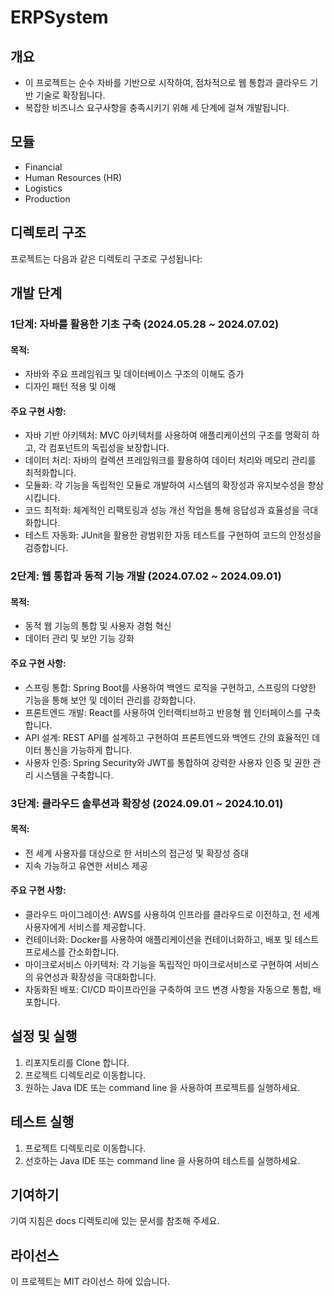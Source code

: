# ERPSystem


## 개요
- 이 프로젝트는 순수 자바를 기반으로 시작하여, 점차적으로 웹 통합과 클라우드 기반 기술로 확장됩니다.
- 복잡한 비즈니스 요구사항을 충족시키기 위해 세 단계에 걸쳐 개발됩니다.

## 모듈
- Financial
- Human Resources (HR)
- Logistics
- Production

## 디렉토리 구조
프로젝트는 다음과 같은 디렉토리 구조로 구성됩니다:

## 개발 단계
### 1단계: 자바를 활용한 기초 구축 (2024.05.28 ~ 2024.07.02)
#### 목적:
- 자바와 주요 프레임워크 및 데이터베이스 구조의 이해도 증가
- 디자인 패턴 적용 및 이해
#### 주요 구현 사항:
- 자바 기반 아키텍처: MVC 아키텍처를 사용하여 애플리케이션의 구조를 명확히 하고, 각 컴포넌트의 독립성을 보장합니다.
- 데이터 처리: 자바의 컬렉션 프레임워크를 활용하여 데이터 처리와 메모리 관리를 최적화합니다.
- 모듈화: 각 기능을 독립적인 모듈로 개발하여 시스템의 확장성과 유지보수성을 향상시킵니다.
- 코드 최적화: 체계적인 리팩토링과 성능 개선 작업을 통해 응답성과 효율성을 극대화합니다.
- 테스트 자동화: JUnit을 활용한 광범위한 자동 테스트를 구현하여 코드의 안정성을 검증합니다.
### 2단계: 웹 통합과 동적 기능 개발 (2024.07.02 ~ 2024.09.01)
#### 목적:
- 동적 웹 기능의 통합 및 사용자 경험 혁신
- 데이터 관리 및 보안 기능 강화
#### 주요 구현 사항:
- 스프링 통합: Spring Boot를 사용하여 백엔드 로직을 구현하고, 스프링의 다양한 기능을 통해 보안 및 데이터 관리를 강화합니다.
- 프론트엔드 개발: React를 사용하여 인터랙티브하고 반응형 웹 인터페이스를 구축합니다.
- API 설계: REST API를 설계하고 구현하여 프론트엔드와 백엔드 간의 효율적인 데이터 통신을 가능하게 합니다.
- 사용자 인증: Spring Security와 JWT를 통합하여 강력한 사용자 인증 및 권한 관리 시스템을 구축합니다.
### 3단계: 클라우드 솔루션과 확장성 (2024.09.01 ~ 2024.10.01)
#### 목적:
- 전 세계 사용자를 대상으로 한 서비스의 접근성 및 확장성 증대
- 지속 가능하고 유연한 서비스 제공
#### 주요 구현 사항:
- 클라우드 마이그레이션: AWS를 사용하여 인프라를 클라우드로 이전하고, 전 세계 사용자에게 서비스를 제공합니다.
- 컨테이너화: Docker를 사용하여 애플리케이션을 컨테이너화하고, 배포 및 테스트 프로세스를 간소화합니다.
- 마이크로서비스 아키텍처: 각 기능을 독립적인 마이크로서비스로 구현하여 서비스의 유연성과 확장성을 극대화합니다.
- 자동화된 배포: CI/CD 파이프라인을 구축하여 코드 변경 사항을 자동으로 통합, 배포합니다.

## 설정 및 실행
1. 리포지토리를 Clone 합니다.
2. 프로젝트 디렉토리로 이동합니다.
3. 원하는 Java IDE 또는 command line 을 사용하여 프로젝트를 실행하세요.

## 테스트 실행
1. 프로젝트 디렉토리로 이동합니다.
2. 선호하는 Java IDE 또는 command line 을 사용하여 테스트를 실행하세요.

## 기여하기
기여 지침은 docs 디렉토리에 있는 문서를 참조해 주세요.

## 라이선스
이 프로젝트는 MIT 라이선스 하에 있습니다.
